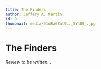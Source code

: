 ```yaml
---
title: The Finders
author: Jeffery A. Martin
id: 9
thumbnail: media/51uRa6Zut9L._SY400_.jpg
---
```

# The Finders

*Review to be written...*
